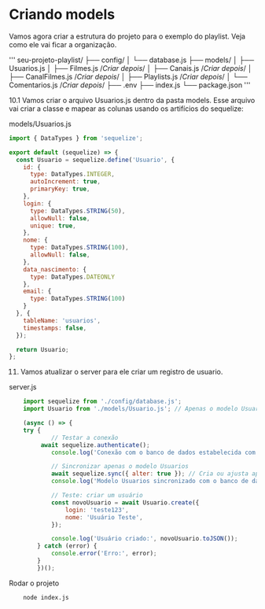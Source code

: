 # Criando models 

Vamos agora criar a estrutura do projeto para o exemplo do playlist.
Veja como ele vai ficar a organização.

'''
seu-projeto-playlist/
├── config/
│   └── database.js
├── models/
│   ├── Usuarios.js
│   ├── Filmes.js  /*Criar depois*/
│   ├── Canais.js /*Criar depois*/
│   ├── CanalFilmes.js /*Criar depois*/
│   ├── Playlists.js /*Criar depois*/
│   └── Comentarios.js /*Criar depois*/
├── .env
├── index.js
└── package.json
'''

10.1 Vamos criar o arquivo Usuarios.js dentro da pasta models. Esse arquivo vai criar a classe e mapear as colunas usando 
os artifícios do sequelize:

models/Usuarios.js

```js
import { DataTypes } from 'sequelize';

export default (sequelize) => {
  const Usuario = sequelize.define('Usuario', {
    id: {
      type: DataTypes.INTEGER,
      autoIncrement: true,
      primaryKey: true,
    },
    login: {
      type: DataTypes.STRING(50),
      allowNull: false,
      unique: true,
    },
    nome: {
      type: DataTypes.STRING(100),
      allowNull: false,
    },
    data_nascimento: {
      type: DataTypes.DATEONLY
    },
    email: {
      type: DataTypes.STRING(100)
    }
  }, {
    tableName: 'usuarios',
    timestamps: false,
  });

  return Usuario;
};
```

11. Vamos atualizar o server para ele criar um registro de usuario.

server.js
```js
	import sequelize from './config/database.js';
	import Usuario from './models/Usuario.js'; // Apenas o modelo Usuarios

	(async () => {
  	try {
    		// Testar a conexão
   		 await sequelize.authenticate();
    		console.log('Conexão com o banco de dados estabelecida com sucesso!');

    		// Sincronizar apenas o modelo Usuarios
    		await sequelize.sync({ alter: true }); // Cria ou ajusta apenas a tabela 'usuarios'
    		console.log('Modelo Usuarios sincronizado com o banco de dados.');

    		// Teste: criar um usuário
    		const novoUsuario = await Usuario.create({
      			login: 'teste123',
      			nome: 'Usuário Teste',
    		});

    		console.log('Usuário criado:', novoUsuario.toJSON());
  		} catch (error) {
   			console.error('Erro:', error);
 		}
		})();
```

Rodar o projeto
```sh
	node index.js
```
